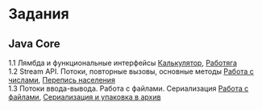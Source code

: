 # Задания
## Java Core
1.1 Лямбда и функциональные интерфейсы [Калькулятор](https://github.com/rusandal/Labda-Functional-interface), [Работяга](https://github.com/rusandal/lambdaWorker)  
1.2 Stream API. Потоки, повторные вызовы, основные методы [Работа с числами](https://github.com/rusandal/Stream-API), [Перепись населения](https://github.com/rusandal/Stream-API---Worker)  
1.3 Потоки ввода-вывода. Работа с файлами. Сериализация [Работа с файлами](https://github.com/rusandal/Save-and-Load-game/tree/master/Homework%206.1%20(Streams%20IO%2C%20Files%2C%20Serialization)/src), [Сериализация и упаковка в архив](https://github.com/rusandal/Save-and-Load-game/tree/master/Homework%206.2%20(SaveGame%26LoadGame)/src)  
